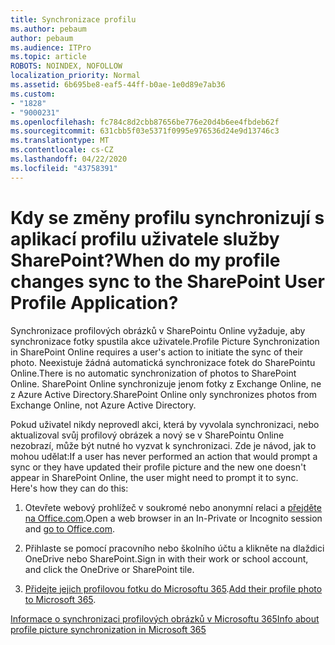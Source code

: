 ```yaml
---
title: Synchronizace profilu
ms.author: pebaum
author: pebaum
ms.audience: ITPro
ms.topic: article
ROBOTS: NOINDEX, NOFOLLOW
localization_priority: Normal
ms.assetid: 6b695be8-eaf5-44ff-b0ae-1e0d89e7ab36
ms.custom:
- "1828"
- "9000231"
ms.openlocfilehash: fc784c8d2cbb87656be776e20d4b6ee4fbdeb62f
ms.sourcegitcommit: 631cbb5f03e5371f0995e976536d24e9d13746c3
ms.translationtype: MT
ms.contentlocale: cs-CZ
ms.lasthandoff: 04/22/2020
ms.locfileid: "43758391"
---
```

# <a name="when-do-my-profile-changes-sync-to-the-sharepoint-user-profile-application"></a><span data-ttu-id="a7005-102">Kdy se změny profilu synchronizují s aplikací profilu uživatele služby SharePoint?</span><span class="sxs-lookup"><span data-stu-id="a7005-102">When do my profile changes sync to the SharePoint User Profile Application?</span></span>

<span data-ttu-id="a7005-103">Synchronizace profilových obrázků v SharePointu Online vyžaduje, aby synchronizace fotky spustila akce uživatele.</span><span class="sxs-lookup"><span data-stu-id="a7005-103">Profile Picture Synchronization in SharePoint Online requires a user's action to initiate the sync of their photo.</span></span> <span data-ttu-id="a7005-104">Neexistuje žádná automatická synchronizace fotek do SharePointu Online.</span><span class="sxs-lookup"><span data-stu-id="a7005-104">There is no automatic synchronization of photos to SharePoint Online.</span></span> <span data-ttu-id="a7005-105">SharePoint Online synchronizuje jenom fotky z Exchange Online, ne z Azure Active Directory.</span><span class="sxs-lookup"><span data-stu-id="a7005-105">SharePoint Online only synchronizes photos from Exchange Online, not Azure Active Directory.</span></span>

<span data-ttu-id="a7005-106">Pokud uživatel nikdy neprovedl akci, která by vyvolala synchronizaci, nebo aktualizoval svůj profilový obrázek a nový se v SharePointu Online nezobrazí, může být nutné ho vyzvat k synchronizaci. Zde je návod, jak to mohou udělat:</span><span class="sxs-lookup"><span data-stu-id="a7005-106">If a user has never performed an action that would prompt a sync or they have updated their profile picture and the new one doesn't appear in SharePoint Online, the user might need to prompt it to sync. Here's how they can do this:</span></span>

1. <span data-ttu-id="a7005-107">Otevřete webový prohlížeč v soukromé nebo anonymní relaci a [přejděte na Office.com](https://www.office.com/).</span><span class="sxs-lookup"><span data-stu-id="a7005-107">Open a web browser in an In-Private or Incognito session and [go to Office.com](https://www.office.com/).</span></span>

2. <span data-ttu-id="a7005-108">Přihlaste se pomocí pracovního nebo školního účtu a klikněte na dlaždici OneDrive nebo SharePoint.</span><span class="sxs-lookup"><span data-stu-id="a7005-108">Sign in with their work or school account, and click the OneDrive or SharePoint tile.</span></span>

3. <span data-ttu-id="a7005-109">[Přidejte jejich profilovou fotku do Microsoftu 365](https://support.office.com/article/Add-your-profile-photo-to-Office-365-2eaf93fd-b3f1-43b9-9cdc-bdcd548435b7).</span><span class="sxs-lookup"><span data-stu-id="a7005-109">[Add their profile photo to Microsoft 365](https://support.office.com/article/Add-your-profile-photo-to-Office-365-2eaf93fd-b3f1-43b9-9cdc-bdcd548435b7).</span></span>

[<span data-ttu-id="a7005-110">Informace o synchronizaci profilových obrázků v Microsoftu 365</span><span class="sxs-lookup"><span data-stu-id="a7005-110">Info about profile picture synchronization in Microsoft 365</span></span>](https://support.office.com/article/Information-about-user-profile-synchronization-in-SharePoint-Online-177eb196-5887-43c9-84c3-b98a43d35129)

